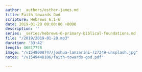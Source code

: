 ```yaml
---
author: _authors/esther-james.md
title: Faith towards God
scripture: Hebrews 6:1-6
date: 2019-01-20 00:00:00 +0000
description: ''
series: _series/hebrews-6-primary-biblical-foundations.md
file: "/2019/2019-01-20.mp3"
duration: '33:42'
length: 46817728
image: "/v1548008747/joshua-lanzarini-727349-unsplash.jpg"
notes: "/v1549448106/faith-towards-god.pdf"

---
```

